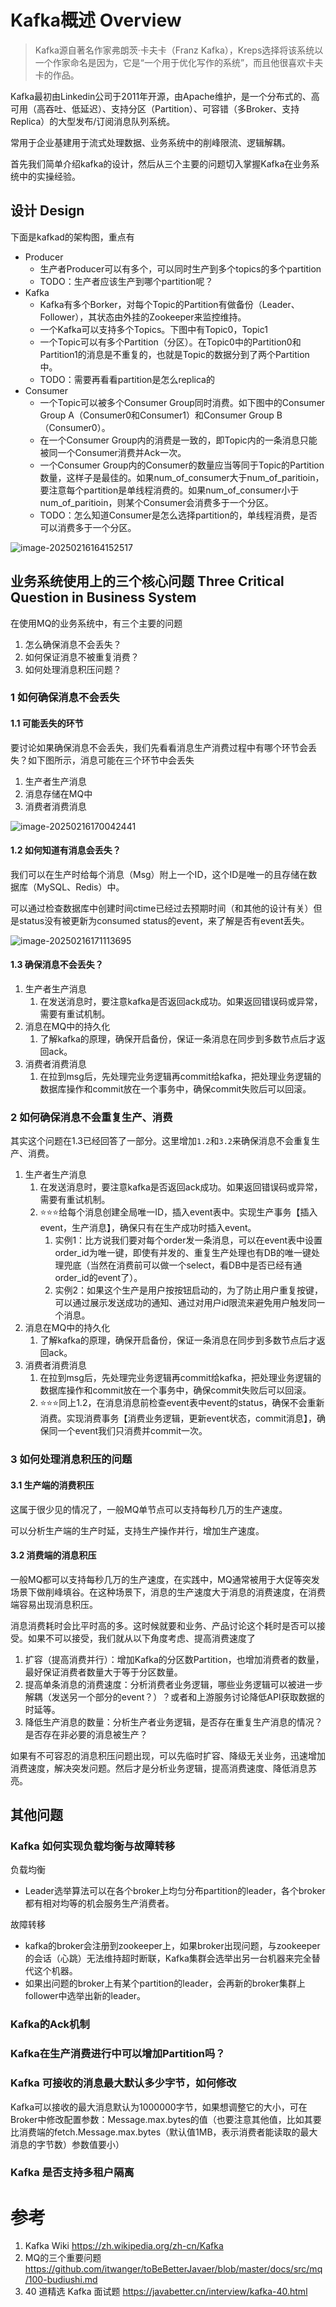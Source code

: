 # Kafka概述 Overview

> Kafka源自著名作家弗朗茨·卡夫卡（Franz Kafka），Kreps选择将该系统以一个作家命名是因为，它是“一个用于优化写作的系统”，而且他很喜欢卡夫卡的作品。

Kafka最初由Linkedin公司于2011年开源，由Apache维护，是一个分布式的、高可用（高吞吐、低延迟）、支持分区（Partition）、可容错（多Broker、支持Replica）的大型发布/订阅消息队列系统。

常用于企业基建用于流式处理数据、业务系统中的削峰限流、逻辑解耦。

首先我们简单介绍kafka的设计，然后从三个主要的问题切入掌握Kafka在业务系统中的实操经验。

## 设计 Design

下面是kafkad的架构图，重点有

- Producer
  - 生产者Producer可以有多个，可以同时生产到多个topics的多个partition
  - TODO：生产者应该生产到哪个partition呢？
- Kafka
  - Kafka有多个Borker，对每个Topic的Partition有做备份（Leader、Follower），其状态由外挂的Zookeeper来监控维持。
  - 一个Kafka可以支持多个Topics。下图中有Topic0，Topic1
  - 一个Topic可以有多个Partition（分区）。在Topic0中的Partition0和Partition1的消息是不重复的，也就是Topic的数据分到了两个Partition中。
  - TODO：需要再看看partition是怎么replica的
- Consumer
  - 一个Topic可以被多个Consumer Group同时消费。如下图中的Consumer Group A（Consumer0和Consumer1）和Consumer Group B（Consumer0）。
  - 在一个Consumer Group内的消费是一致的，即Topic内的一条消息只能被同一个Consumer消费并Ack一次。
  - 一个Consumer Group内的Consumer的数量应当等同于Topic的Partition数量，这样子是最佳的。如果num_of_consumer大于num_of_paritioin，要注意每个partition是单线程消费的。如果num_of_consumer小于num_of_paritioin，则某个Consumer会消费多于一个分区。
  - TODO：怎么知道Consumer是怎么选择partition的，单线程消费，是否可以消费多于一个分区。

![image-20250216164152517](./20250130-overview.assets/image-20250216164152517.png)

## 业务系统使用上的三个核心问题  Three Critical Question in Business System

在使用MQ的业务系统中，有三个主要的问题

1. 怎么确保消息不会丢失？
2. 如何保证消息不被重复消费？
3. 如何处理消息积压问题？

### 1 如何确保消息不会丢失

#### 1.1 可能丢失的环节

要讨论如果确保消息不会丢失，我们先看看消息生产消费过程中有哪个环节会丢失？如下图所示，消息可能在三个环节中会丢失

1. 生产者生产消息
2. 消息存储在MQ中
3. 消费者消费消息

![image-20250216170042441](./20250130-overview.assets/image-20250216170042441.png)

#### 1.2 如何知道有消息会丢失？

我们可以在生产时给每个消息（Msg）附上一个ID，这个ID是唯一的且存储在数据库（MySQL、Redis）中。

可以通过检查数据库中创建时间ctime已经过去预期时间（和其他的设计有关）但是status没有被更新为consumed status的event，来了解是否有event丢失。

![image-20250216171113695](./20250130-overview.assets/image-20250216171113695.png)

#### 1.3 确保消息不会丢失？

1. 生产者生产消息
   1. 在发送消息时，要注意kafka是否返回ack成功。如果返回错误码或异常，需要有重试机制。
2. 消息在MQ中的持久化
   1. 了解kafka的原理，确保开启备份，保证一条消息在同步到多数节点后才返回ack。
3. 消费者消费消息
   1. 在拉到msg后，先处理完业务逻辑再commit给kafka，把处理业务逻辑的数据库操作和commit放在一个事务中，确保commit失败后可以回滚。

### 2 如何确保消息不会重复生产、消费

其实这个问题在1.3已经回答了一部分。这里增加`1.2`和`3.2`来确保消息不会重复生产、消费。

1. 生产者生产消息
   1. 在发送消息时，要注意kafka是否返回ack成功。如果返回错误码或异常，需要有重试机制。
   2. ⭐️⭐️⭐️给每个消息创建全局唯一ID，插入event表中。实现生产事务【插入event，生产消息】，确保只有在生产成功时插入event。
      1. 实例1：比方说我们要对每个order发一条消息，可以在event表中设置order_id为唯一键，即使有并发的、重复生产处理也有DB的唯一键处理兜底（当然在消费前可以做一个select，看DB中是否已经有通order_id的event了）。
      2. 实例2：如果这个生产是用户按按钮启动的，为了防止用户重复按键，可以通过展示发送成功的通知、通过对用户id限流来避免用户触发同一个消息。
2. 消息在MQ中的持久化
   1. 了解kafka的原理，确保开启备份，保证一条消息在同步到多数节点后才返回ack。
3. 消费者消费消息
   1. 在拉到msg后，先处理完业务逻辑再commit给kafka，把处理业务逻辑的数据库操作和commit放在一个事务中，确保commit失败后可以回滚。
   2. ⭐️⭐️⭐️同上1.2，在消息消息前检查event表中event的status，确保不会重新消费。实现消费事务【消费业务逻辑，更新event状态，commit消息】，确保同一个event我们只消费并commit一次。

### 3 如何处理消息积压的问题

#### 3.1 生产端的消费积压

这属于很少见的情况了，一般MQ单节点可以支持每秒几万的生产速度。

可以分析生产端的生产时延，支持生产操作并行，增加生产速度。

#### 3.2 消费端的消息积压

一般MQ都可以支持每秒几万的生产速度，在实践中，MQ通常被用于大促等突发场景下做削峰填谷。在这种场景下，消息的生产速度大于消息的消费速度，在消费端容易出现消息积压。

消息消费耗时会比平时高的多。这时候就要和业务、产品讨论这个耗时是否可以接受。如果不可以接受，我们就从以下角度考虑、提高消费速度了

1. 扩容（提高消费并行）：增加Kafka的分区数Partition，也增加消费者的数量，最好保证消费者数量大于等于分区数量。
2. 提高单条消息的消费速度：分析消费者业务逻辑，哪些业务逻辑可以被进一步解耦（发送另一个部分的event？）？或者和上游服务讨论降低API获取数据的时延等。
3. 降低生产消息的数量：分析生产者业务逻辑，是否存在重复生产消息的情况？是否存在非必要的消息被生产？

如果有不可容忍的消息积压问题出现，可以先临时扩容、降级无关业务，迅速增加消费速度，解决突发问题。然后才是分析业务逻辑，提高消费速度、降低消息苏亮。

## 其他问题

### Kafka 如何实现负载均衡与故障转移

负载均衡

- Leader选举算法可以在各个broker上均匀分布partition的leader，各个broker都有相对均等的机会服务生产消费者。

故障转移

- kafka的broker会注册到zookeeper上，如果broker出现问题，与zookeeper的会话（心跳）无法维持超时断联，Kafka集群会选举出另一台机器来完全替代这个机器。
- 如果出问题的broker上有某个partition的leader，会再新的broker集群上follower中选举出新的leader。

### Kafka的Ack机制



### Kafka在生产消费进行中可以增加Partition吗？

### Kafka 可接收的消息最大默认多少字节，如何修改

Kafka可以接收的最大消息默认为1000000字节，如果想调整它的大小，可在Broker中修改配置参数：Message.max.bytes的值（也要注意其他值，比如其要比消费端的fetch.Message.max.bytes（默认值1MB，表示消费者能读取的最大消息的字节数）参数值要小）

### Kafka 是否支持多租户隔离

# 参考

1.   Kafka Wiki https://zh.wikipedia.org/zh-cn/Kafka
1.   MQ的三个重要问题 https://github.com/itwanger/toBeBetterJavaer/blob/master/docs/src/mq/100-budiushi.md
1.   40 道精选 Kafka 面试题 https://javabetter.cn/interview/kafka-40.html